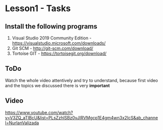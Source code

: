 # Lesson1 - Tasks

## Install the following programs

1. Visual Studio 2019 Community Edition - https://visualstudio.microsoft.com/downloads/
2. Git SCM - http://git-scm.com/download/
3. Tortoise GIT  - https://tortoisegit.org/download/
   
## ToDo
Watch the whole video attentively and try to understand, because first video and the topics we discussed there is very **important**

## Video
https://www.youtube.com/watch?v=V3ZQ_aTIBcU&list=PLsZzhlSBz0vJIRVMgcp1E4gm4wn3x2IcS&ab_channel=NurlanValizada